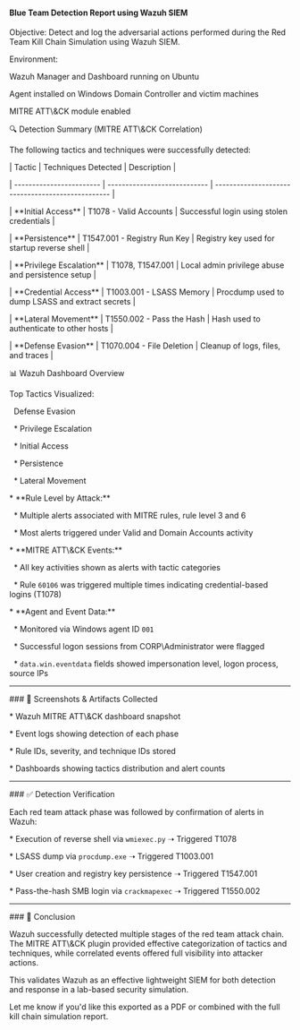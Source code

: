#### Blue Team Detection Report using Wazuh SIEM



Objective: Detect and log the adversarial actions performed during the Red Team Kill Chain Simulation using Wazuh SIEM.



Environment:



Wazuh Manager and Dashboard running on Ubuntu

Agent installed on Windows Domain Controller and victim machines

MITRE ATT\\\&CK module enabled



🔍 Detection Summary (MITRE ATT\\\&CK Correlation)



The following tactics and techniques were successfully detected:



| Tactic                   | Techniques Detected          | Description                                       |

| ------------------------ | ---------------------------- | ------------------------------------------------- |

| \*\*Initial Access\*\*       | T1078 - Valid Accounts       | Successful login using stolen credentials         |

| \*\*Persistence\*\*          | T1547.001 - Registry Run Key | Registry key used for startup reverse shell       |

| \*\*Privilege Escalation\*\* | T1078, T1547.001             | Local admin privilege abuse and persistence setup |

| \*\*Credential Access\*\*    | T1003.001 - LSASS Memory     | Procdump used to dump LSASS and extract secrets   |

| \*\*Lateral Movement\*\*     | T1550.002 - Pass the Hash    | Hash used to authenticate to other hosts          |

| \*\*Defense Evasion\*\*      | T1070.004 - File Deletion    | Cleanup of logs, files, and traces                |





📊 Wazuh Dashboard Overview



Top Tactics Visualized:



&nbsp;  Defense Evasion

&nbsp; \* Privilege Escalation

&nbsp; \* Initial Access

&nbsp; \* Persistence

&nbsp; \* Lateral Movement



\* \*\*Rule Level by Attack:\*\*



&nbsp; \* Multiple alerts associated with MITRE rules, rule level 3 and 6

&nbsp; \* Most alerts triggered under Valid and Domain Accounts activity



\* \*\*MITRE ATT\\\&CK Events:\*\*



&nbsp; \* All key activities shown as alerts with tactic categories

&nbsp; \* Rule `60106` was triggered multiple times indicating credential-based logins (T1078)



\* \*\*Agent and Event Data:\*\*



&nbsp; \* Monitored via Windows agent ID `001`

&nbsp; \* Successful logon sessions from CORP\\Administrator were flagged

&nbsp; \* `data.win.eventdata` fields showed impersonation level, logon process, source IPs



---



\### 📁 Screenshots \& Artifacts Collected



\* Wazuh MITRE ATT\\\&CK dashboard snapshot

\* Event logs showing detection of each phase

\* Rule IDs, severity, and technique IDs stored

\* Dashboards showing tactics distribution and alert counts



---



\### ✅ Detection Verification



Each red team attack phase was followed by confirmation of alerts in Wazuh:



\* Execution of reverse shell via `wmiexec.py` ➝ Triggered T1078

\* LSASS dump via `procdump.exe` ➝ Triggered T1003.001

\* User creation and registry key persistence ➝ Triggered T1547.001

\* Pass-the-hash SMB login via `crackmapexec` ➝ Triggered T1550.002



---



\### 🔐 Conclusion



Wazuh successfully detected multiple stages of the red team attack chain. The MITRE ATT\\\&CK plugin provided effective categorization of tactics and techniques, while correlated events offered full visibility into attacker actions.



This validates Wazuh as an effective lightweight SIEM for both detection and response in a lab-based security simulation.



Let me know if you'd like this exported as a PDF or combined with the full kill chain simulation report.



